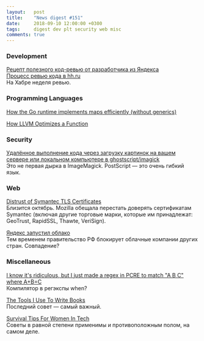 ```yaml
---
layout:   post
title:    "News digest #151"
date:     2018-09-10 12:00:00 +0300
tags:     digest dev plt security web misc
comments: true
---
```


### Development

[Рецепт полезного код-ревью от разработчика из Яндекса](https://habr.com/company/yandex/blog/422143/)<br/>
[Процесс ревью кода в hh.ru](https://habr.com/company/hh/blog/422399/)<br/>
На Хабре неделя ревью.

### Programming Languages

[How the Go runtime implements maps efficiently (without generics)](https://dave.cheney.net/2018/05/29/how-the-go-runtime-implements-maps-efficiently-without-generics)

[How LLVM Optimizes a Function](https://blog.regehr.org/archives/1603)

### Security

[Удалённое выполнение кода через загрузку картинок на вашем сервере или локальном компьютере в ghostscript/imagick](https://habr.com/post/422351/)<br/>
Это не первая дырка в ImageMagick. PostScript — это очень гибкий язык.

### Web

[Distrust of Symantec TLS Certificates](https://blog.mozilla.org/security/2018/03/12/distrust-symantec-tls-certificates/)<br/>
Близится октябрь. Mozilla обещала перестать доверять сертификатам Symantec (включая другие торговые марки, которые им принадлежат: GeoTrust, RapidSSL, Thawte, VeriSign).

[Яндекс запустил облако](https://habr.com/company/poiskvps/blog/422337/)<br/>
Тем временем правительство РФ блокирует облачные компании других стран. Совпадение?

### Miscellaneous

[I know it's ridiculous, but I just made a regex in PCRE to match "A B C" where A+B=C](https://regex101.com/r/YCTmCs/3)<br/>
Компилятор в регэкспы when?

[The Tools I Use To Write Books](https://thorstenball.com/blog/2018/09/04/the-tools-i-use-to-write-books/)<br/>
Последний совет — самый важный.

[Survival Tips For Women In Tech](https://patricia.no/2018/09/06/survival_tips_for_women_in_tech.html)<br/>
Советы в равной степени применимы и противоположным полом, на самом деле.
